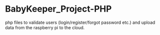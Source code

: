 # BabyKeeper_Project-PHP
php files to validate users (login/register/forgot password etc.) and upload data from the raspberry pi to the cloud.
 
